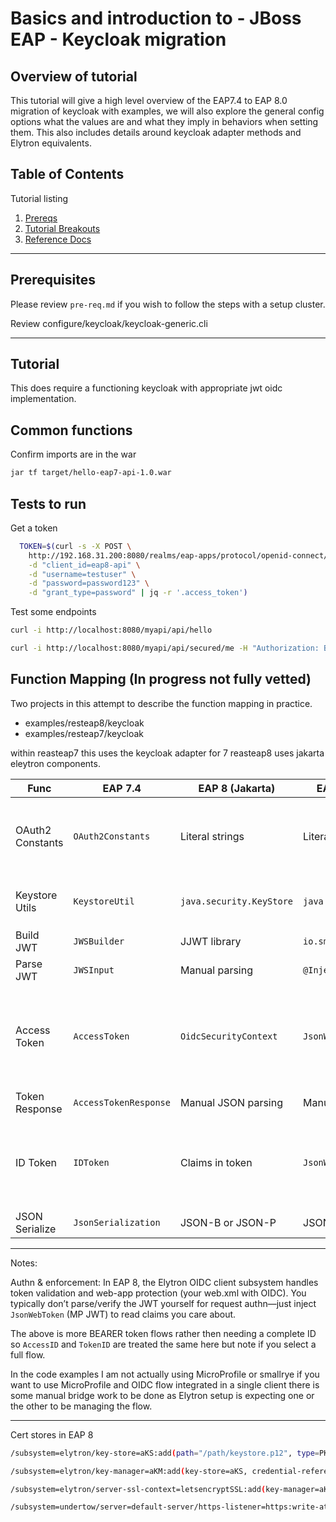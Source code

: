 # Basics and introduction to - JBoss EAP - Keycloak migration

## Overview of tutorial

This tutorial will give a high level overview of the EAP7.4 to EAP 8.0 migration of keycloak with examples, we will also explore the general config options what the values are and what they imply in behaviors when setting them.  This also includes details around keycloak adapter methods and Elytron equivalents.

## Table of Contents

Tutorial listing

1. [Prereqs](#prerequisites)
2. [Tutorial Breakouts](#tutorials)
3. [Reference Docs](#reference-docs)

---

## Prerequisites

Please review `pre-req.md` if you wish to follow the steps with a setup cluster.

Review configure/keycloak/keycloak-generic.cli

---

## Tutorial

This does require a functioning keycloak with appropriate jwt oidc implementation.



## Common functions

Confirm imports are in the war

```bash
jar tf target/hello-eap7-api-1.0.war
```

## Tests to run

Get a token

```bash
  TOKEN=$(curl -s -X POST \
    http://192.168.31.200:8080/realms/eap-apps/protocol/openid-connect/token \
    -d "client_id=eap8-api" \
    -d "username=testuser" \
    -d "password=password123" \
    -d "grant_type=password" | jq -r '.access_token')
```

Test some endpoints

```bash
curl -i http://localhost:8080/myapi/api/hello

curl -i http://localhost:8080/myapi/api/secured/me -H "Authorization: Bearer $TOKEN"
```

## Function Mapping (In progress not fully vetted)

Two projects in this attempt to describe the function mapping in practice.

- examples/resteap8/keycloak
- examples/resteap7/keycloak

within reasteap7 this uses the keycloak adapter for 7
reasteap8 uses jakarta eleytron components.


| Func | EAP 7.4 | EAP 8 (Jakarta) | EAP 8 + MicroProfile | Notes |
|--------------------|--------------------------------|------------------|-|-|
| OAuth2 Constants | `OAuth2Constants` | Literal strings | Literal strings | Things like `BEARER_TOKEN_TYPE` are just the literal "Bearer". Use the HTTP Authorization header ("Bearer <token>") |
| Keystore Utils | `KeystoreUtil` | `java.security.KeyStore` | `java.security.KeyStore` | `java.security.KeyStore`, `KeyPairGenerator`, `KeyFactory`, `KeyStore.Builder` |
| Build JWT | `JWSBuilder` | JJWT library | `io.smallrye.jwt.build.Jwt` | smallrye or MicroProfile have JWT |
| Parse JWT | `JWSInput` | Manual parsing | `@Inject JsonWebToken` | ... |
| Access Token | `AccessToken` | `OidcSecurityContext` | `JsonWebToken` | Read claims from JsonWebToken (preferred_username, email, aud, and realm_access.roles). Elytron OIDC client + MP JWT injects it when CDI enabled. |
| Token Response | `AccessTokenResponse` | Manual JSON parsing | Manual JSON parsing | .. |
| ID Token | `IDToken` | Claims in token | `JsonWebToken.getClaim()` | In OIDC, ID token is also a JWT. If you need ID-token-only claims, just read them from the JWT you received; Elytron authenticates requests using the access token |
| JSON Serialize | `JsonSerialization` | JSON-B or JSON-P | JSON-B or JSON-P | Jackson can allso be used |



---

Notes:

Authn & enforcement: In EAP 8, the Elytron OIDC client subsystem handles token validation and web-app protection (your web.xml with <auth-method>OIDC</auth-method>). You typically don’t parse/verify the JWT yourself for request authn—just inject `JsonWebToken` (MP JWT) to read claims you care about.

The above is more BEARER token flows rather then needing a complete ID so `AccessID` and `TokenID` are treated the same here but note if you select a full flow.

In the code examples I am not actually using MicroProfile or smallrye if you want to use MicroProfile and OIDC flow integrated in a single client there is some manual bridge work to be done as Elytron setup is expecting one or the other to be managing the flow.

---

Cert stores in EAP 8

```bash
/subsystem=elytron/key-store=aKS:add(path="/path/keystore.p12", type=PKCS12, credential-reference={clear-text="somepassword"})
```

```bash
/subsystem=elytron/key-manager=aKM:add(key-store=aKS, credential-reference={clear-text="somepassword"})
```

```bash
/subsystem=elytron/server-ssl-context=letsencryptSSL:add(key-manager=aKM, protocols=["TLSv1.3","TLSv1.2"])
```

```bash
/subsystem=undertow/server=default-server/https-listener=https:write-attribute(name=ssl-context, value=letsencryptSSL)
```